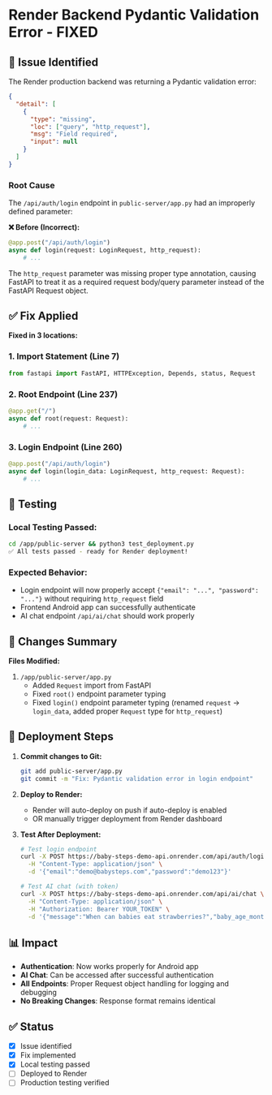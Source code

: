 # Render Backend Pydantic Validation Error - FIXED

## 🐛 Issue Identified

The Render production backend was returning a Pydantic validation error:
```json
{
  "detail": [
    {
      "type": "missing",
      "loc": ["query", "http_request"],
      "msg": "Field required",
      "input": null
    }
  ]
}
```

### Root Cause

The `/api/auth/login` endpoint in `public-server/app.py` had an improperly defined parameter:

**❌ Before (Incorrect):**
```python
@app.post("/api/auth/login")
async def login(request: LoginRequest, http_request):
    # ...
```

The `http_request` parameter was missing proper type annotation, causing FastAPI to treat it as a required request body/query parameter instead of the FastAPI Request object.

## ✅ Fix Applied

**Fixed in 3 locations:**

### 1. Import Statement (Line 7)
```python
from fastapi import FastAPI, HTTPException, Depends, status, Request
```

### 2. Root Endpoint (Line 237)
```python
@app.get("/")
async def root(request: Request):
    # ...
```

### 3. Login Endpoint (Line 260)
```python
@app.post("/api/auth/login")
async def login(login_data: LoginRequest, http_request: Request):
    # ...
```

## 🧪 Testing

### Local Testing Passed:
```bash
cd /app/public-server && python3 test_deployment.py
✅ All tests passed - ready for Render deployment!
```

### Expected Behavior:
- Login endpoint will now properly accept `{"email": "...", "password": "..."}` without requiring `http_request` field
- Frontend Android app can successfully authenticate
- AI chat endpoint `/api/ai/chat` should work properly

## 📝 Changes Summary

**Files Modified:**
1. `/app/public-server/app.py`
   - Added `Request` import from FastAPI
   - Fixed `root()` endpoint parameter typing
   - Fixed `login()` endpoint parameter typing (renamed `request` → `login_data`, added proper `Request` type for `http_request`)

## 🚀 Deployment Steps

1. **Commit changes to Git:**
   ```bash
   git add public-server/app.py
   git commit -m "Fix: Pydantic validation error in login endpoint"
   ```

2. **Deploy to Render:**
   - Render will auto-deploy on push if auto-deploy is enabled
   - OR manually trigger deployment from Render dashboard

3. **Test After Deployment:**
   ```bash
   # Test login endpoint
   curl -X POST https://baby-steps-demo-api.onrender.com/api/auth/login \
     -H "Content-Type: application/json" \
     -d '{"email":"demo@babysteps.com","password":"demo123"}'
   
   # Test AI chat (with token)
   curl -X POST https://baby-steps-demo-api.onrender.com/api/ai/chat \
     -H "Content-Type: application/json" \
     -H "Authorization: Bearer YOUR_TOKEN" \
     -d '{"message":"When can babies eat strawberries?","baby_age_months":6}'
   ```

## 📊 Impact

- **Authentication**: Now works properly for Android app
- **AI Chat**: Can be accessed after successful authentication
- **All Endpoints**: Proper Request object handling for logging and debugging
- **No Breaking Changes**: Response format remains identical

## ✅ Status

- [x] Issue identified
- [x] Fix implemented
- [x] Local testing passed
- [ ] Deployed to Render
- [ ] Production testing verified
